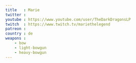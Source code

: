 ```yaml
---
title   : Marie
twitter :
youtube : https://www.youtube.com/user/TheDarkDragonsLP
twitch  : https://www.twitch.tv/mariethelegend
patreon :
country : de
weapons :
    - bow
    - light-bowgun
    - heavy-bowgun
---
```


